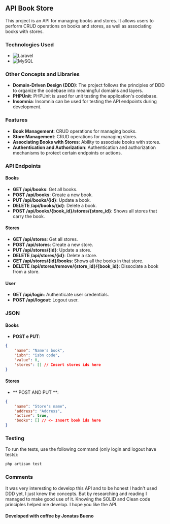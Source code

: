 ## API Book Store

This project is an API for managing books and stores. It allows users to perform CRUD operations on books and stores, as well as associating books with stores.

### Technologies Used

- ![Laravel](https://img.shields.io/badge/laravel-%23FF2D20.svg?style=for-the-badge&logo=laravel&logoColor=white)
- ![MySQL](https://img.shields.io/badge/mysql-4479A1.svg?style=for-the-badge&logo=mysql&logoColor=white)

### Other Concepts and Libraries

- **Domain-Driven Design (DDD)**: The project follows the principles of DDD to organize the codebase into meaningful domains and layers.
- **PHPUnit**: PHPUnit is used for unit testing the application's codebase.
- **Insomnia**: Insomnia can be used for testing the API endpoints during development.

### Features

- **Book Management**: CRUD operations for managing books.
- **Store Management**: CRUD operations for managing stores.
- **Associating Books with Stores**: Ability to associate books with stores.
- **Authentication and Authorization**: Authentication and authorization mechanisms to protect certain endpoints or actions.

### API Endpoints

#### Books
- **GET /api/books**: Get all books.
- **POST /api/books**: Create a new book.
- **PUT /api/books/{id}**: Update a book.
- **DELETE /api/books/{id}**: Delete a book.
- **POST /api/books/{book_id}/stores/{store_id}**: Shows all stores that carry the book.

#### Stores
- **GET /api/stores**: Get all stores.
- **POST /api/stores**: Create a new store.
- **PUT /api/stores/{id}**: Update a store.
- **DELETE /api/stores/{id}**: Delete a store.
- **GET /api/stores/{id}/books**: Shows all the books in that store.
- **DELETE /api/stores/remove/{store_id}/{book_id}**: Dissociate a book from a store.

#### User
- **GET /api/login**: Authenticate user credentials.
- **POST /api/logout**: Logout user.

### JSON

#### Books
- **POST e PUT**:
```json
{
    "name": "Name's book",
    "isbn": "isbn code",
    "value": 0,
    "stores": [] // Insert stores ids here
}
```

#### Stores
- ** POST AND PUT **:
```json
{
    "name": "Store's name",
    "address": "Address",
    "active": true,
    "books": [] // <- Insert book ids here
}
```

### Testing

To run the tests, use the following command (only login and logout have tests):

```bash
php artisan test
```

### Comments

It was very interesting to develop this API and to be honest I hadn't used DDD yet, I just knew the concepts. But by researching and reading I managed to make good use of it. Knowing the SOLID and Clean code principles helped me develop. I hope you like the API.

#### Developed with coffee by Jonatas Bueno
